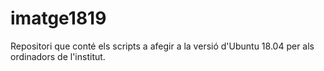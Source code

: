 # imatge1819
Repositori que conté els scripts a afegir a la versió d'Ubuntu 18.04 per als ordinadors de l'institut.

